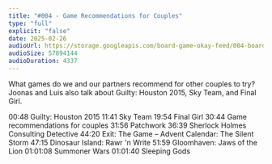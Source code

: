 ```yaml
---
title: "#004 - Game Recommendations for Couples"
type: "full"
explicit: "false"
date: 2025-02-26
audioUrl: https://storage.googleapis.com/board-game-okay-feed/004-board-game-okay.mp3
audioSize: 57894144
audioDuration: 4337
---
```


What games do we and our partners recommend for other couples to try? Joonas and Luis also talk about Guilty: Houston 2015, Sky Team, and Final Girl.

00:48 Guilty: Houston 2015
11:41 Sky Team
19:54 Final Girl
30:44 Game recommendations for couples
31:56 Patchwork
36:39 Sherlock Holmes Consulting Detective
44:20 Exit: The Game – Advent Calendar: The Silent Storm
47:15 Dinosaur Island: Rawr 'n Write
51:59 Gloomhaven: Jaws of the Lion
01:01:08 Summoner Wars
01:01:40 Sleeping Gods
